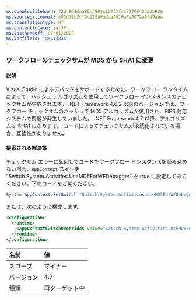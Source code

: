 ```yaml
---
ms.openlocfilehash: 72d48d1daa85b6891c122f2fcc5279642253b926
ms.sourcegitcommit: e02d17b2cf9c1258dadda4810a5e6072a0089aee
ms.translationtype: HT
ms.contentlocale: ja-JP
ms.lasthandoff: 07/01/2020
ms.locfileid: "85614836"
---
```

### <a name="workflow-checksums-changed-from-md5-to-sha1"></a>ワークフローのチェックサムが MD5 から SHA1 に変更

#### <a name="details"></a>説明

Visual Studio によるデバッグをサポートするために、ワークフロー ランタイムによって、ハッシュ アルゴリズムを使用してワークフロー インスタンスのチェックサムが生成されます。 .NET Framework 4.6.2 以前のバージョンでは、ワークフロー チェックサムのハッシュで MD5 アルゴリズムが使用され、FIPS 対応システムで問題が発生していました。 .NET Framework 4.7 以降、アルゴリズムは SHA1 になります。 コードによってチェックサムが永続化されている場合、互換性がありません。

#### <a name="suggestion"></a>提案される解決策

チェックサム エラーに起因してコードでワークフロー インスタンスを読み込めない場合、`AppContext` スイッチ &quot;Switch.System.Activities.UseMD5ForWFDebugger&quot; を true に設定してみてください。下のコードをご覧ください。

```csharp
System.AppContext.SetSwitch("Switch.System.Activities.UseMD5ForWFDebugger", true);
```

または、次のように構成します。

```xml
<configuration>
  <runtime>
    <AppContextSwitchOverrides value="Switch.System.Activities.UseMD5ForWFDebugger=true" />
  </runtime>
</configuration>
```

| 名前    | 値       |
|:--------|:------------|
| スコープ   | マイナー       |
| バージョン | 4.7         |
| 種類    | 再ターゲット中 |
